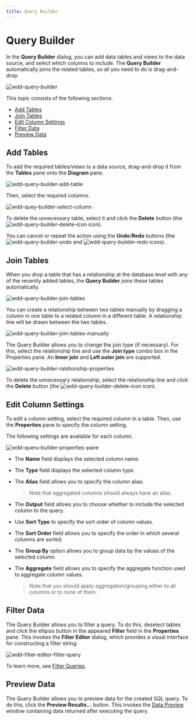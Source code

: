 ```yaml
---
title: Query Builder
---
```

# Query Builder
In the **Query Builder** dialog, you can add data tables and views to the data source, and select which columns to include. The **Query Builder** automatically joins the related tables, so all you need to do is drag-and-drop.

![wdd-query-builder](../../../../images/img124934.png)

This topic consists of the following sections.
* [Add Tables](#add)
* [Join Tables](#join)
* [Edit Column Settings](#edit)
* [Filter Data](#filter)
* [Preview Data](#preview)

## <a name="add"/>Add Tables
To add the required tables/views to a data source, drag-and-drop it from the **Tables** pane onto the **Diagram** pane.

![wdd-query-builder-add-table](../../../../images/img125656.png)

Then, select the required columns.

![wdd-quey-builder-select-column](../../../../images/img125657.png)

To delete the unnecessary table, select it and click the **Delete** button (the ![wdd-query-builder-delete-icon](../../../../images/img125661.png) icon).

You can cancel or repeat the action using the **Undo**/**Redo** buttons (the ![wdd-query-builder-undo](../../../../images/img126299.png) and ![wdd-query-builder-redo](../../../../images/img126300.png) icons).

## <a name="join"/>Join Tables
When you drop a table that has a relationship at the database level with any of the recently added tables, the **Query Builder** joins these tables automatically.

![wdd-query-builder-join-tables](../../../../images/img125658.png)

You can create a relationship between two tables manually by dragging a column in one table to a related column in a different table. A relationship line will be drawn between the two tables.

![wdd-query-builder-join-tables-manually](../../../../images/img125659.png)

The Query Builder allows you to change the join type (if necessary). For this, select the relationship line and use the **Join type** combo box in the Properties pane. An **Inner join** and **Left outer join** are supported.

![wdd-query-builder-ralstionship-properties](../../../../images/img125660.png)

To delete the unnecessary relationship, select the relationship line and click the **Delete** button (the ![wdd-query-builder-delete-icon](../../../../images/img125661.png) icon).

## <a name="edit"/>Edit Column Settings
To edit a column setting, select the required column in a table. Then, use the **Properties** pane to specify the column setting.

The following settings are available for each column.

![wdd-queru-builder-properties-pane](../../../../images/img124947.png)
* The **Name** field displays the selected column name.
* The **Type** field displays the selected column type.
* The **Alias** field allows you to specify the column alias.
	
	> Note that aggregated columns should always have an alias.
* The **Output** field allows you to choose whether to include the selected column to the query.
* Use **Sort Type** to specify the sort order of column values.
* The **Sort Order** field allows you to specify the order in which several columns are sorted.
* The **Group By** option allows you to group data by the values of the selected column.
* The **Aggregate** field allows you to specify the aggregate function used to aggregate column values.
	
	> Note that you should apply aggregation/grouping either to all columns or to none of them.

## <a name="filter"/>Filter Data
The Query Builder allows you to filter a query. To do this, deselect tables and click the ellipsis button in the appeared **Filter** field in the **Properties** pane. This invokes the **Filter Editor** dialog, which provides a visual interface for constructing a filter string.

![wdd-filter-editor-filter-query](../../../../images/img124905.png)

To learn more, see [Filter Queries](filter-queries.md).

## <a name="preview"/>Preview Data
The Query Builder allows you to preview data for the created SQL query. To do this, click the **Preview Results...** button. This invokes the [Data Preview](preview-data.md) window containing data returned after executing the query.